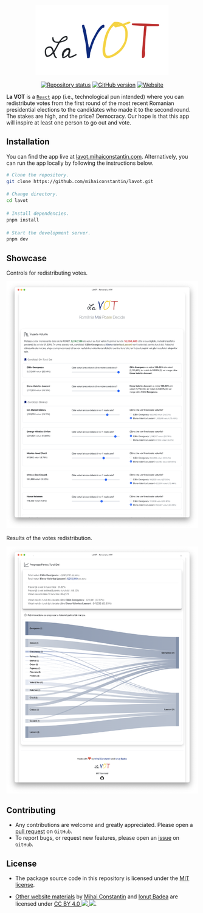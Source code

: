 <p align="center">
    <a href="https://lavot.mihaiconstantin.com">
        <img width="350px" src="public/images/lavot-logo-medium.png" alt="La VOT"/>
    </a>
</p>

<!-- badges: start -->
<p align="center">
    <a href="https://www.repostatus.org/#active"><img src="https://www.repostatus.org/badges/latest/active.svg" alt="Repository status"/></a>
    <a href="https://github.com/mihaiconstantin/lavot/releases"><img src="https://img.shields.io/github/v/release/mihaiconstantin/lavot?display_name=tag&sort=semver" alt="GitHub version"/></a>
    <a href="https://lavot.mihaiconstantin.com"><img src="https://img.shields.io/badge/website-live-brightgreen" alt="Website"/></a>
</p>
<!-- badges: end -->

**La VOT** is a [`React`](https://react.dev/) app (i.e., technological pun
intended) where you can redistribute votes from the first round of the most
recent Romanian presidential elections to the candidates who made it to the
second round. The stakes are high, and the price? Democracy. Our hope is that
this app will inspire at least one person to go out and vote.

## Installation

You can find the app live at
[lavot.mihaiconstantin.com](https://lavot.mihaiconstantin.com). Alternatively,
you can run the app locally by following the instructions below.

```bash
# Clone the repository.
git clone https://github.com/mihaiconstantin/lavot.git

# Change directory.
cd lavot

# Install dependencies.
pnpm install

# Start the development server.
pnpm dev
```

## Showcase

Controls for redistributing votes.

<p align="center">
    <img src="public/images/lavot-showcase-01.png" alt="La VOT showcase"/>
</p>

Results of the votes redistribution.

<p align="center">
    <img src="public/images/lavot-showcase-02.png" alt="La VOT showcase"/>
</p>

## Contributing
- Any contributions are welcome and greatly appreciated. Please open a [pull
  request](https://github.com/mihaiconstantin/lavot/pulls) on `GitHub`.
- To report bugs, or request new features, please open an
  [issue](https://github.com/mihaiconstantin/lavot/issues) on `GitHub`.

## License
- The package source code in this repository is licensed under the [MIT
  license](https://opensource.org/license/mit).
- <p class="license-cc" xmlns:cc="https://creativecommons.org/ns#" xmlns:dct="https://purl.org/dc/terms/"><a property="dct:title" rel="cc:attributionURL" href="https://lavot.mihaiconstantin.com">Other website materials</a> by <a rel="cc:attributionURL dct:creator" property="cc:attributionName" href="https://mihaiconstantin.com">Mihai Constantin</a> and <a rel="cc:attributionURL dct:creator" property="cc:attributionName" href="mailto:ionut.badea@yazee.me">Ionuț Badea</a> are licensed under <a href="https://creativecommons.org/licenses/by/4.0/?ref=chooser-v1" target="_blank" rel="license noopener noreferrer" style="display:inline-block;">CC BY 4.0 <img style="height:22px!important" src="https://mirrors.creativecommons.org/presskit/icons/cc.svg?ref=chooser-v1"> <img style="height:22px!important" src="https://mirrors.creativecommons.org/presskit/icons/by.svg?ref=chooser-v1"></a>.</p>
